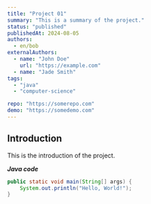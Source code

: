 ```yaml
---
title: "Project 01"
summary: "This is a summary of the project."
status: "published"
publishedAt: 2024-08-05
authors:
  - en/bob
externalAuthors:
  - name: "John Doe"
    url: "https://example.com"
  - name: "Jade Smith"
tags:
  - "java"
  - "computer-science"

repo: "https://somerepo.com"
demo: "https://somedemo.com"
---
```


## Introduction

This is the introduction of the project.

**_Java code_**

```java
public static void main(String[] args) {
    System.out.println("Hello, World!");
}
```
